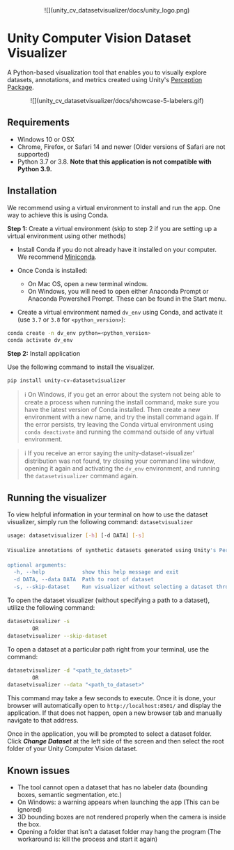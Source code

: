 <div align="center">
![](unity_cv_datasetvisualizer/docs/unity_logo.png)
</div>

# Unity Computer Vision Dataset Visualizer
A Python-based visualization tool that enables you to visually explore datasets, annotations, and metrics created using Unity's [Perception Package](https://github.com/Unity-Technologies/com.unity.perception). 

<div align="center">
![](unity_cv_datasetvisualizer/docs/showcase-5-labelers.gif)
</div>

## Requirements

* Windows 10 or OSX
* Chrome, Firefox, or Safari 14 and newer (Older versions of Safari are not supported)
* Python 3.7 or 3.8. **Note that this application is not compatible with Python 3.9.**

## Installation

We recommend using a virtual environment to install and run the app. One way to achieve this is using Conda.

**Step 1:** Create a virtual environment (skip to step 2 if you are setting up a virtual environment using other methods)

* Install Conda if you do not already have it installed on your computer. We recommend [Miniconda](https://docs.conda.io/en/latest/miniconda.html).

* Once Conda is installed: 
  * On Mac OS, open a new terminal window.
  * On Windows, you will need to open either Anaconda Prompt or Anaconda Powershell Prompt. These can be found in the Start menu.

* Create a virtual environment named `dv_env` using Conda, and activate it (use `3.7` or `3.8` for `<python_version>`):

```bash
conda create -n dv_env python=<python_version>
conda activate dv_env
```
**Step 2:** Install application

Use the following command to install the visualizer.

```bash
pip install unity-cv-datasetvisualizer
```

> :information_source: On Windows, if you get an error about the system not being able to create a process when running the install command, make sure you have the latest version of Conda installed. Then create a new environment with a new name, and try the install command again. If the error persists, try leaving the Conda virtual environment using `conda deactivate` and running the command outside of any virtual environment. 

> :information_source: If you receive an error saying the unity-dataset-visualizer' distribution was not found, try closing your command line window, opening it again and activating the `dv_env` environment, and running the `datasetvisualizer` command again.

## Running the visualizer

To view helpful information in your terminal on how to use the dataset visualizer, simply run the following command: 
`datasetvisualizer`

```bash
usage: datasetvisualizer [-h] [-d DATA] [-s]

Visualize annotations of synthetic datasets generated using Unity's Perception package.

optional arguments:
  -h, --help            show this help message and exit
  -d DATA, --data DATA  Path to root of dataset
  -s, --skip-dataset    Run visualizer without selecting a dataset through the CLI
```

To open the dataset visualizer (without specifying a path to a dataset), utilize the following command:

```bash
datasetvisualizer -s
        OR
datasetvisualizer --skip-dataset
```

To open a dataset at a particular path right from your terminal, use the command:

```bash
datasetvisualizer -d "<path_to_dataset>"
        OR
datasetvisualizer --data "<path_to_dataset>"
```

This command may take a few seconds to execute. Once it is done, your browser will automatically open to `http://localhost:8501/` and display the application. If that does not happen, open a new browser tab and manually navigate to that address.

Once in the application, you will be prompted to select a dataset folder. Click ***Change Dataset*** at the left side of the screen and then select the root folder of your Unity Computer Vision dataset.

## Known issues

* The tool cannot open a dataset that has no labeler data (bounding boxes, semantic segmentation, etc.)
* On Windows: a warning appears when launching the app (This can be ignored)
* 3D bounding boxes are not rendered properly when the camera is inside the box.
* Opening a folder that isn't a dataset folder may hang the program (The workaround is: kill the process and start it again)
